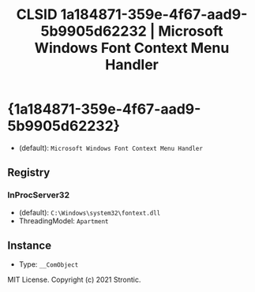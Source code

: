 ﻿---
title: "CLSID 1a184871-359e-4f67-aad9-5b9905d62232 | Microsoft Windows Font Context Menu Handler"
excerpt: What is COM-Object CLSID 1a184871-359e-4f67-aad9-5b9905d62232?
---

# {1a184871-359e-4f67-aad9-5b9905d62232}

* (default): `Microsoft Windows Font Context Menu Handler`

## Registry


### InProcServer32

* (default): `C:\Windows\system32\fontext.dll`
* ThreadingModel: `Apartment`

## Instance

* Type: `__ComObject`

MIT License. Copyright (c) 2021 Strontic.


